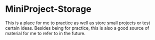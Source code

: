 # MiniProject-Storage
This is a place for me to practice as well as store small projects or test certain ideas. Besides being for practice, this is also a good source of material for me to refer to in the future.
